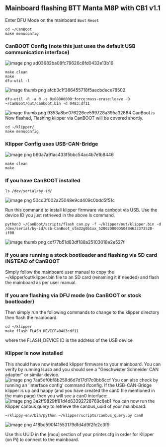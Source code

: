 ## Mainboard flashing BTT Manta M8P with CB1 v1.1

Enter DFU Mode on the mainboard  `Boot` `Reset`
```
cd ~/CanBoot
make menuconfig
```
### CanBOOT Config (note this just uses the default USB communication interface)
![image png ad03682ba08fc79626c8fd0432e13b16](https://github.com/baz-snow-ss/Voron-2.4-R2/assets/99566898/7417519c-cc2b-4d70-a39b-7f7fe73464d4)
```
make clean
make
dfu-util -l
```
![image thumb png afcb3c1f386455718f5aecbdece78502](https://github.com/baz-snow-ss/Voron-2.4-R2/assets/99566898/cfdc2fd5-1c1d-450b-8bd8-2a0d7e195099)
```
dfu-util -R -a 0 -s 0x08000000:force:mass-erase:leave -D ~/CanBoot/out/canboot.bin -d 0483:df11
```
![image thumb png 9353a8be076226ee599728a395a32864](https://github.com/baz-snow-ss/Voron-2.4-R2/assets/99566898/84ff53c3-c6f2-4fe0-94d4-2c4c0c1fae29)
CanBoot is Now flashed, Flashing klipper via CanBOOT will be covered shortly.
```
cd ~/klipper/
make menuconfig
```
### Klipper Config uses USB-CAN-Bridge
![image png b60a7a91ac433f5bbc54ac4b7e1b8446](https://github.com/baz-snow-ss/Voron-2.4-R2/assets/99566898/61f0cb8f-38d6-43cc-902e-fdc24d14ca61)
```
make clean
make
```
### If you have CanBOOT installed
```
ls /dev/serial/by-id/
```
![image png 50cd3f002a25048e9cd409c0bdd5f51c](https://github.com/baz-snow-ss/Voron-2.4-R2/assets/99566898/90e5ea8c-05b8-417d-83bc-6e329dbb83e7)

Run this command to install klipper firmware via canboot via USB. Use the device ID you just retrieved in the above ls command.
```
python3 ~/CanBoot/scripts/flash_can.py -f ~/klipper/out/klipper.bin -d /dev/serial/by-id/usb-CanBoot_stm32g0b1xx_52002D000D504B4633373520-if00
```
![image thumb png cdf77b51d83df188a25103018e2e527f](https://github.com/baz-snow-ss/Voron-2.4-R2/assets/99566898/60e09b27-806c-4ca6-b825-fd8a900a825b)

### If you are running a stock bootloader and flashing via SD card INSTEAD of CanBOOT
Simply follow the mainboard user manual to copy the ~/klipper/out/klipper.bin file to an SD card (renaming it if needed) and flash the mainboard as per user manual.
### If you are flashing via DFU mode (no CanBOOT or stock bootloader)
Then simply run the following commands to change to the klipper directory then flash the mainboard.
```
cd ~/klipper
make flash FLASH_DEVICE=0483:df11
```
where the FLASH_DEVICE ID is the address of the USB device
### Klipper is now installed

This should have now installed klipper firmware to your mainboard. You can verify by running lsusb and you should see a "Geschwister Schneider CAN adapter" or similar device.
![image png 7aa5df0bf8b259d6d7d17d17c0bb6ccf](https://github.com/baz-snow-ss/Voron-2.4-R2/assets/99566898/78b2cde7-5be8-447a-9384-7357710e6886)
You can also check by running an 'interface config' command ifconfig. If the USB-CAN-Bridge klipper is up and happy (and you have created the can0 file mentioned in the main page) then you will see a can0 interface:
![image png 3a2ff9829ff81d4d63392728769c8eb1](https://github.com/baz-snow-ss/Voron-2.4-R2/assets/99566898/3f5c9a1d-b53e-4363-a955-388215334f5c)
You can now run the Klipper canbus query to retrieve the canbus_uuid of your mainboard:
```
~/klippy-env/bin/python ~/klipper/scripts/canbus_query.py can0
```
![image png 418bd590f41553179dfd4d9f2fc2c3f9](https://github.com/baz-snow-ss/Voron-2.4-R2/assets/99566898/a7e0378a-dfdd-43f2-b9f6-282c3301bec0)

Use this UUID in the [mcu] section of your printer.cfg in order for Klipper (on Pi) to connect to the mainboard.

